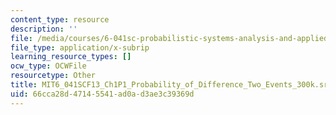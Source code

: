 ```yaml
---
content_type: resource
description: ''
file: /media/courses/6-041sc-probabilistic-systems-analysis-and-applied-probability-fall-2013/66cca28d47145541ad0ad3ae3c39369d_MIT6_041SCF13_Ch1P1_Probability_of_Difference_Two_Events_300k.vtt
file_type: application/x-subrip
learning_resource_types: []
ocw_type: OCWFile
resourcetype: Other
title: MIT6_041SCF13_Ch1P1_Probability_of_Difference_Two_Events_300k.srt
uid: 66cca28d-4714-5541-ad0a-d3ae3c39369d
---
```

